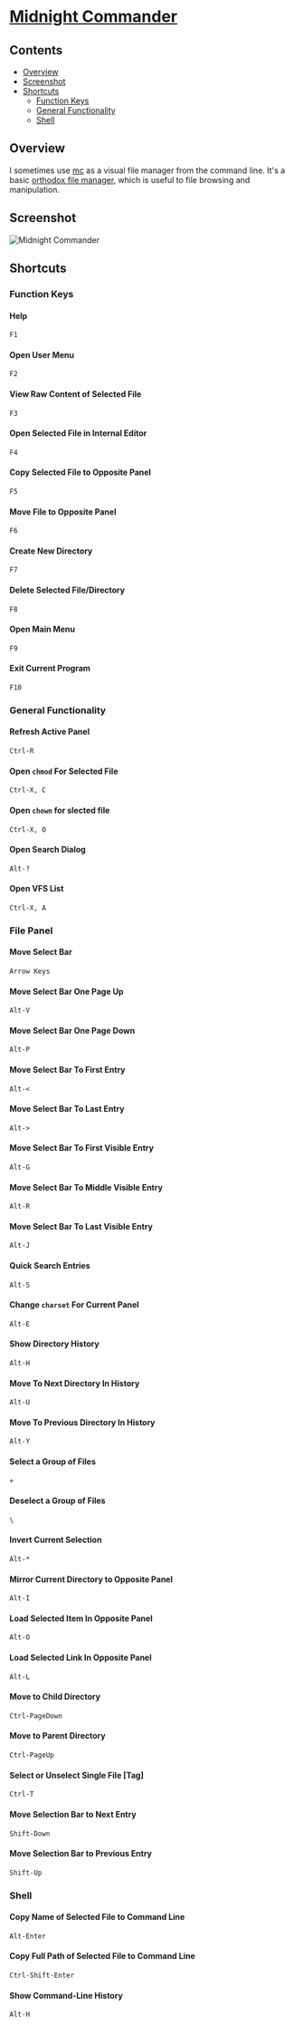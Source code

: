 # [Midnight Commander](https://midnight-commander.org/)

## Contents
- [Overview](#overview)
- [Screenshot](#screenshot)
- [Shortcuts](#shortcuts)
  - [Function Keys](#function-keys)
  - [General Functionality](#general-functionality)
  - [Shell](#shell)

## Overview
I sometimes use [mc](https://midnight-commander.org/) as a visual file manager from the command line. It's a basic [orthodox file manager](https://en.wikipedia.org/wiki/File_manager#Orthodox_file_managers), which is useful to file browsing and manipulation.

## Screenshot
![Midnight Commander](https://raw.githubusercontent.com/efournier92/Notes/master/Terminal/MidnightCommander/MidnightCommander.png)

## Shortcuts

### Function Keys

#### Help
`F1`

#### Open User Menu
`F2`

#### View Raw Content of Selected File
`F3`

#### Open Selected File in Internal Editor
`F4`

#### Copy Selected File to Opposite Panel
`F5`

#### Move File to Opposite Panel
`F6`

#### Create New Directory
`F7`

#### Delete Selected File/Directory
`F8`

#### Open Main Menu
`F9`

#### Exit Current Program
`F10`

### General Functionality

#### Refresh Active Panel
`Ctrl-R`

#### Open `chmod` For Selected File
`Ctrl-X, C`

#### Open `chown` for slected file
`Ctrl-X, O`

#### Open Search Dialog
`Alt-?`

#### Open VFS List
`Ctrl-X, A`

### File Panel

#### Move Select Bar
`Arrow Keys`

####  Move Select Bar One Page Up
`Alt-V`

####  Move Select Bar One Page Down
`Alt-P`

####  Move Select Bar To First Entry
`Alt-<`

####  Move Select Bar To Last Entry
`Alt->`

####  Move Select Bar To First Visible Entry
`Alt-G`

####  Move Select Bar To Middle Visible Entry
`Alt-R`

####  Move Select Bar To Last Visible Entry
`Alt-J`

####  Quick Search Entries
`Alt-S`

#### Change `charset` For Current Panel
`Alt-E`

#### Show Directory History
`Alt-H`

#### Move To Next Directory In History
`Alt-U`

#### Move To Previous Directory In History
`Alt-Y`

#### Select a Group of Files
`+`

#### Deselect a Group of Files
`\`

#### Invert Current Selection
`Alt-*`

#### Mirror Current Directory to Opposite Panel
`Alt-I`

#### Load Selected Item In Opposite Panel
`Alt-O`

#### Load Selected Link In Opposite Panel
`Alt-L`

#### Move to Child Directory
`Ctrl-PageDown`

#### Move to Parent Directory
`Ctrl-PageUp`

#### Select or Unselect Single File [Tag]
`Ctrl-T`

#### Move Selection Bar to Next Entry
`Shift-Down`

#### Move Selection Bar to Previous Entry
`Shift-Up`

### Shell

#### Copy Name of Selected File to Command Line
`Alt-Enter`

#### Copy Full Path of Selected File to Command Line
`Ctrl-Shift-Enter`

#### Show Command-Line History
`Alt-H`

